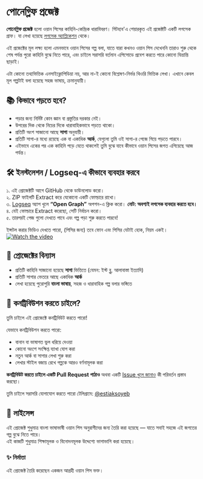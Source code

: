 # পোনেগ্লিফ প্রজেক্ট

**পোনেগ্লিফ প্রজেক্ট** হলো ওয়ান পিসের কাহিনি-কেন্দ্রিক ধারাবিবরণ। গিটহাব'এ শেয়ারকৃত এই প্রজেক্টটি একটি লগসেক গ্রাফ। যা লেখা হয়েছে [লগসেক অ্যাপ্লিকেশন](https://github.com/logseq/logseq) থেকে।

এই প্রজেক্টের মূল লক্ষ্য হলো এমনভাবে ওয়ান পিসের গল্প বলা, যাতে যারা কখনও ওয়ান পিস দেখেননি তারাও শুরু থেকে শেষ পর্যন্ত পুরো কাহিনি বুঝে নিতে পারে, এবং চাইলে সরাসরি বর্তমান এপিসোডে প্রবেশ করতে পারে কোনো বিভ্রান্তি ছাড়াই।

এটা কোনো তথ্যভিত্তিক এনসাইক্লোপিডিয়া নয়, আর না-ই কোনো বিশ্লেষণ-নির্ভর থিওরি ভিত্তিক লেখা। এখানে কেবল মূল গল্পটাই বলা হয়েছে সহজ ভাষায়, ক্রমানুযায়ী।


## 📚 কিভাবে পড়তে হবে?

- পড়ার জন্য নির্দিষ্ট কোন জ্ঞান বা প্রস্তুতির দরকার নেই।
- উপরের দিক থেকে নিচের দিকে ধারাবাহিকভাবে পড়তে থাকো।
- প্রতিটি অংশ সাজানো আছে **সাগা** অনুযায়ী।
- প্রতিটি সাগা-র মধ্যে রয়েছে এক বা একাধিক **আর্ক**, যেগুলো তুমি ওই সাগা-র পেজে গিয়ে পড়তে পারবে।
- এইভাবে একের পর এক কাহিনি পড়ে যেতে থাকলেই তুমি বুঝে যাবে কীভাবে ওয়ান পিসের জগত এগিয়েছে আজ পর্যন্ত।



## 🛠️ ইনস্টলেশন / Logseq-এ কীভাবে ব্যবহার করবে

১. এই প্রোজেক্টটি আগে GitHub থেকে ডাউনলোড করো।  
২. ZIP ফাইলটি Extract করে যেকোনো একটি ফোল্ডারে রাখো।  
৩. [Logseq](https://github.com/logseq/logseq) অ্যাপ খুলে **“Open Graph”** অপশন-এ ক্লিক করো। **নোট: অবশ্যই লগসেক ব্যবহার করতে হবে।**
৪. যেই ফোল্ডারে Extract করেছো, সেটি নির্বাচন করো।  
৫. তারপরই পেজ গুলো দেখতে পাবে এবং গল্প পড়া শুরু করতে পারবে!

ইন্সটল করার ভিডিও দেখতে পারো, (পিসির জন্য)
তবে ফোন এবং পিসির যেটাই হোক, নিয়ম একই।
[![Watch the video](https://img.youtube.com/vi/Xo60mo6yDiE/0.jpg)](https://youtu.be/Xo60mo6yDiE)


## 📁 প্রোজেক্টের বিন্যাস

- প্রতিটি কাহিনি সাজানো হয়েছে **সাগা** ভিত্তিতে (যেমন: ইস্ট ব্লু, আলাবাস্তা ইত্যাদি)
- প্রতিটি সাগার ভেতরে আছে একাধিক **আর্ক**
- লেখা হয়েছে পুরোপুরি **বাংলা ভাষায়**, সহজ ও ধারাবাহিক গল্প বলার ভঙ্গিতে

## 🤝 কনট্রিবিউশন করতে চাইলে?

তুমি চাইলে এই প্রোজেক্টে কনট্রিবিউট করতে পারো!  

যেভাবে কনট্রিবিউশন করতে পারো:

- বানান বা ভাষাগত ভুল ধরিয়ে দেওয়া  
- কোনো অংশে সংক্ষিপ্ত ব্যাখা যোগ করা  
- নতুন আর্ক বা সাগার লেখা শুরু করা  
- লেখার স্টাইল বজায় রেখে গল্পকে আরও বর্ণনামূলক করা  

**কনট্রিবিউট করতে চাইলে একটি Pull Request পাঠাও** অথবা একটি 
[Issue খুলে জানাও](https://github.com/estiaksoyeb/Project-Poneglyph-Bengali/issues) কী পরিবর্তন প্রস্তাব করছো।

তুমি চাইলে সরাসরি যোগাযোগ করতে পারো টেলিগ্রামে: [@estiaksoyeb](https://t.me/estiaksoyeb)

## 📜 লাইসেন্স

এই প্রোজেক্ট শুধুমাত্র বাংলা ভাষাভাষী ওয়ান পিস অনুরাগীদের জন্য তৈরি করা হয়েছে — যাতে সবাই সহজে এই জগতের গল্প বুঝে নিতে পারে।  
এই কাজটি শুধুমাত্র শিক্ষামূলক ও বিনোদনমূলক উদ্দেশ্যে ভাগাভাগি করা হয়েছে।


### ✨ নির্মাতা

এই প্রোজেক্ট তৈরি করেছেন একজন আগ্রহী ওয়ান পিস ভক্ত।